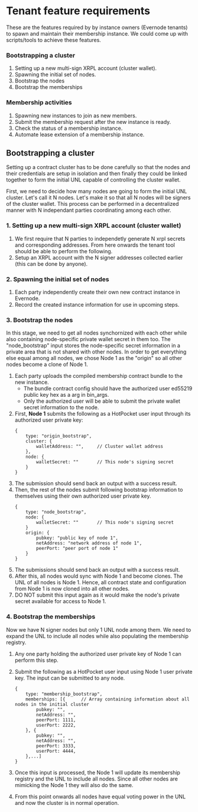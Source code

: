 # Tenant feature requirements

These are the features required by by instance owners (Evernode tenants) to spawn and maintain their membership instance. We could come up with scripts/tools to achieve these features.

### Bootstrapping a cluster

1. Setting up a new multi-sign XRPL account (cluster wallet).
1. Spawning the initial set of nodes.
1. Bootstrap the nodes
1. Bootstrap the memberships

### Membership activities

1. Spawning new instances to join as new members.
1. Submit the membership request after the new instance is ready.
1. Check the status of a membership instance.
1. Automate lease extension of a membership instance.

## Bootstrapping a cluster

Setting up a contract cluster has to be done carefully so that the nodes and their credentials are setup in isolation and then finally they could be linked together to form the initial UNL capable of controlling the cluster wallet.

First, we need to decide how many nodes are going to form the initial UNL cluster. Let's call it N nodes. Let's make it so that all N nodes will be signers of the cluster wallet. This process can be performed in a decentralized manner with N independant parties coordinating among each other.

### 1. Setting up a new multi-sign XRPL account (cluster wallet)

1. We first require that N parties to independetly generate N xrpl secrets and corresponding addresses. From here onwards the tenant tool should be able to perform the following.
1. Setup an XRPL account with the N signer addresses collected earlier (this can be done by anyone).

### 2. Spawning the initial set of nodes

1. Each party independently create their own new contract instance in Evernode.
1. Record the created instance information for use in upcoming steps.

### 3. Bootstrap the nodes

In this stage, we need to get all nodes synchornized with each other while also containing node-specific private wallet secret in them too. The "node_bootstrap" input stores the node-specific secret information in a private area that is not shared with other nodes. In order to get everything else equal among all nodes, we chose Node 1 as the "origin" so all other nodes become a clone of Node 1.

1. Each party uploads the compiled membership contract bundle to the new instance.
   - The bundle contract config should have the authorized user ed55219 public key hex as a arg in bin_args.
   - Only the authorized user will be able to submit the private wallet secret information to the node.
1. First, **Node 1** submits the following as a HotPocket user input through its authorized user private key:
   ```
   {
       type: "origin_bootstrap",
       cluster: {
           walletAddress: "",     // Cluster wallet address
       },
       node: {
           walletSecret: ""       // This node's signing secret
       }
   }
   ```
1. The submission should send back an output with a success result.
1. Then, the rest of the nodes submit following bootstrap information to themselves using their own authorized user private key.
   ```
   {
       type: "node_bootstrap",
       node: {
           walletSecret: ""       // This node's signing secret
       }
       origin: {
           pubkey: "public key of node 1",
           netAddress: "network address of node 1",
           peerPort: "peer port of node 1"
       }
   }
   ```
1. The submissions should send back an output with a success result.
1. After this, all nodes would sync with Node 1 and become clones. The UNL of all nodes is Node 1. Hence, all contract state and configuration from Node 1 is now cloned into all other nodes.
1. DO NOT submit this input again as it would make the node's private secret available for access to Node 1.

### 4. Bootstrap the memberships

Now we have N signer nodes but only 1 UNL node among them. We need to expand the UNL to include all nodes while also populating the membership registry.

1. Any one party holding the authorized user private key of Node 1 can perform this step.
1. Submit the following as a HotPocket user input using Node 1 user private key. The input can be submitted to any node.

   ```
   {
       type: "membership_bootstrap",
       memberships: [{      // Array containing information about all nodes in the initial cluster
           pubkey: "",
           netAddress: "",
           peerPort: 1111,
           userPort: 2222,
       }, {
           pubkey: "",
           netAddress: "",
           peerPort: 3333,
           userPort: 4444,
       },...]
   }
   ```

1. Once this input is processed, the Node 1 will update its membership registry and the UNL to include all nodes. Since all other nodes are mimicking the Node 1 they will also do the same.
1. From this point onwards all nodes have equal voting power in the UNL and now the cluster is in normal operation.
